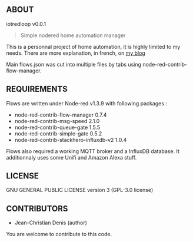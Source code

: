 ## ABOUT
iotredloop v0.0.1
> Simple nodered home automation manager

This is a personnal project of home automation, it is highly limited to my needs.
There are more explanation, in french, on [my blog](https://chez.jcdenis.fr/category/Domotique/NRDomV2)

Main flows.json was cut into multiple files by tabs using node-red-contrib-flow-manager.

## REQUIREMENTS

Flows are written under Node-red v1.3.9 with following packages :

* node-red-contrib-flow-manager 0.7.4
* node-red-contrib-msg-speed 2.1.0
* node-red-contrib-queue-gate 1.5.5
* node-red-contrib-simple-gate 0.5.2
* node-red-contrib-stackhero-influxdb-v2 1.0.4

Flows also required a working MQTT broker and a InfluxDB database.
It additionnaly uses some Unifi and Amazon Alexa stuff.

## LICENSE

GNU GENERAL PUBLIC LICENSE version 3 (GPL-3.0 license)

## CONTRIBUTORS

* Jean-Christian Denis (author)

You are welcome to contribute to this code.
